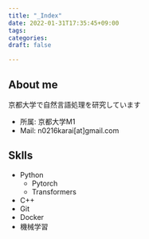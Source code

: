```yaml
---
title: "_Index"
date: 2022-01-31T17:35:45+09:00
tags:
categories:
draft: false

---
```


## About me

京都大学で自然言語処理を研究しています

- 所属: 京都大学M1
- Mail: n0216karai[at]gmail.com

## Sklls
- Python
  - Pytorch
  - Transformers
- C++
- Git
- Docker
- 機械学習


